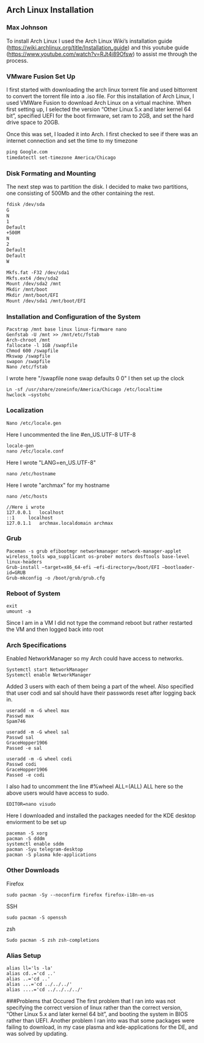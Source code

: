## Arch Linux Installation
### Max Johnson

To install Arch Linux I used the Arch Linux Wiki’s installation guide (https://wiki.archlinux.org/title/Installation_guide) and this youtube guide (https://www.youtube.com/watch?v=RJt4i89Ofsw) to assist me through the process.


### VMware Fusion Set Up
I first started with downloading the arch linux torrent file and used bittorrent to convert the torrent file into a .iso file. For this installation of Arch Linux, I used VMWare Fusion to download Arch Linux on a virtual machine. When first setting up, I selected the version “Other Linux 5.x and later kernel 64 bit”, specified UEFI for the boot firmware, set ram to 2GB, and set the hard drive space to 20GB.

Once this was set, I loaded it into Arch. I first checked to see if there was an internet connection and set the time to my timezone
```markdown
ping Google.com
timedatectl set-timezone America/Chicago
```

### Disk Formating and Mounting
The next step was to partition the disk. I decided to make two partitions, one consisting of 500Mb and the other containing the rest. 
```markdown
fdisk /dev/sda
G
N
1
Default
+500M 
N
2
Default
Default
W

Mkfs.fat -F32 /dev/sda1
Mkfs.ext4 /dev/sda2
Mount /dev/sda2 /mnt 
Mkdir /mnt/boot
Mkdir /mnt/boot/EFI
Mount /dev/sda1 /mnt/boot/EFI
```
### Installation and Configuration of the System
```
Pacstrap /mnt base linux linux-firmware nano
Genfstab -U /mnt >> /mnt/etc/fstab
Arch-chroot /mnt
fallocate -l 1GB /swapfile
Chmod 600 /swapfile
Mkswap /swapfile
swapon /swapfile
Nano /etc/fstab 
```
I wrote here "/swapfile none swap defaults 0 0"
I then set up the clock
```
Ln -sf /usr/share/zoneinfo/America/Chicago /etc/localtime 
hwclock —systohc 
```
### Localization
```
Nano /etc/locale.gen
```
Here I uncommented the line #en_US.UTF-8 UTF-8
```
locale-gen
nano /etc/locale.conf
```
Here I wrote "LANG=en_US.UTF-8"
```
nano /etc/hostname 
```
Here I wrote "archmax" for my hostname
```
nano /etc/hosts 

//Here i wrote
127.0.0.1	localhost
::1		localhost
127.0.1.1	archmax.localdomain	archmax
```
### Grub
```
Paceman -s grub efibootmgr networkmanager network-manager-applet wireless_tools wpa_supplicant os-prober motors dosftools base-level linux-headers
Grub-install —target=x86_64-efi —efi-directory=/boot/EFI —bootloader-id=GRUB
Grub-mkconfig -o /boot/grub/grub.cfg
```
### Reboot of System
```
exit
umount -a
```
Since I am in a VM I did not type the command reboot but rather restarted the VM and then logged back into root

### Arch Specifications
Enabled NetworkManager so my Arch could have access to networks.
```
Systemctl start NetworkManager
Systemctl enable NetworkManager
```
Added 3 users with each of them being a part of the wheel. Also specified that user codi and sal should have their passwords reset after logging back in.
```
useradd -m -G wheel max
Passwd max
Spam746

useradd -m -G wheel sal
Passwd sal
GraceHopper1906
Passed -e sal

useradd -m -G wheel codi
Passwd codi
GraceHopper1906
Passed -e codi
```
I also had to uncomment the line #%wheel ALL=(ALL) ALL here so the above users would have access to sudo.
```
EDITOR=nano visudo
```
Here I downloaded and installed the packages needed for the KDE desktop enviorment to be set up
```
paceman -S xorg
pacman -S dddm
systemctl enable sddm
pacman -Syu telegram-desktop 
pacman -S plasma kde-applications
```
### Other Downloads
Firefox
```
sudo pacman -Sy --noconfirm firefox firefox-i18n-en-us
```
SSH
```
sudo pacman -S openssh
```
zsh
```
Sudo pacman -S zsh zsh-completions
```
### Alias Setup
```
alias ll='ls -la'
alias cd..='cd ..'
alias ..='cd ..'
alias ...='cd ../../../'
alias ....='cd ../../../../'
```
###Problems that Occured
The first problem that I ran into was not specifying the correct version of linux rather than the correct version, “Other Linux 5.x and later kernel 64 bit”, and booting the system in BIOS rather than UEFI. Another problem I ran into was that some packages were failing to download, in my case plasma and kde-applications for the DE, and was solved by updating.
